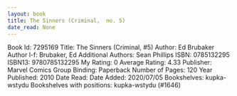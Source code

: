 ```yaml
---
layout: book
title: The Sinners (Criminal,  no. 5)
date_read: None
---
```


Book Id: 7295169
Title: The Sinners (Criminal, #5)
Author: Ed Brubaker
Author l-f: Brubaker, Ed
Additional Authors: Sean Phillips
ISBN: 0785132295
ISBN13: 9780785132295
My Rating: 0
Average Rating: 4.33
Publisher: Marvel Comics Group
Binding: Paperback
Number of Pages: 120
Year Published: 2010
Date Read: 
Date Added: 2020/07/05
Bookshelves: kupka-wstydu
Bookshelves with positions: kupka-wstydu (#1646)

